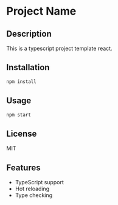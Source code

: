 # Project Name

## Description

This is a typescript project template react.

## Installation

```bash
npm install
```

## Usage

```bash
npm start
```

## License

MIT

## Features

- TypeScript support
- Hot reloading
- Type checking

